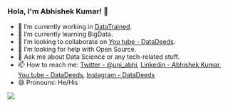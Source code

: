 ### Hola, I'm Abhishek Kumar! 👋

- 🔭 I’m currently working in [DataTrained](https://www.datatrained.com/).
- 🌱 I’m currently learning BigData.
- 👯 I’m looking to collaborate on [You tube - DataDeeds](https://www.youtube.com/channel/UCe9UFweyleD7v7NnzJc-4aw).
- 🤔 I’m looking for help with Open Source.
- 💬 Ask me about Data Science or any tech-related stuff.
- 📫 How to reach me: [Twitter - @uni_abhi](https://twitter.com/uni_abhi), [Linkedin - Abhishek Kumar](https://www.linkedin.com/in/abhishek-kumar-96bb40186/), [You tube - DataDeeds](https://www.youtube.com/channel/UCe9UFweyleD7v7NnzJc-4aw), [Instagram - DataDeeds](https://www.instagram.com/data_deeds/)
- 😄 Pronouns: He/His


<img src="https://github-readme-stats.vercel.app/api?username=uniabhi&&show_icons=true&title_color=ffffff&icon_color=bb2acf&text_color=daf7dc&bg_color=151515">
